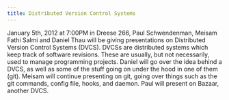 ```yaml
---
title: Distributed Version Control Systems
---
```

January 5th, 2012 at 7:00PM in Dreese 266, Paul Schwendenman, Meisam Fathi Salmi and Daniel Thau will be giving presentations on Distributed Version Control Systems (DVCS).  DVCSs are distributed systems which keep track of software revisions.  These are usually, but not necessarily, used to manage programming projects.  Daniel will go over the idea behind a DVCS, as well as some of the stuff going on under the hood in one of them (git).  Meisam will continue presenting on git, going over things such as the git commands, config file, hooks, and daemon.  Paul will present on Bazaar, another DVCS.
